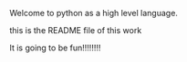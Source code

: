 Welcome to python as a high level language.

this is the README file of this work

It is going to be fun!!!!!!!!
